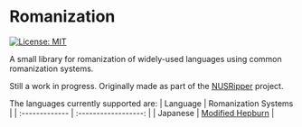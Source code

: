 # Romanization
[![License: MIT](https://img.shields.io/badge/License-MIT-yellow.svg)](https://opensource.org/licenses/MIT)

A small library for romanization of widely-used languages using common romanization systems.

Still a work in progress. Originally made as part of the [NUSRipper](https://github.com/zedseven/NusRipper) project.

The languages currently supported are:
| Language       | Romanization Systems |
| :------------- | :------------------: |
| Japanese       | [Modified Hepburn](https://en.wikipedia.org/wiki/Hepburn_romanization) |
